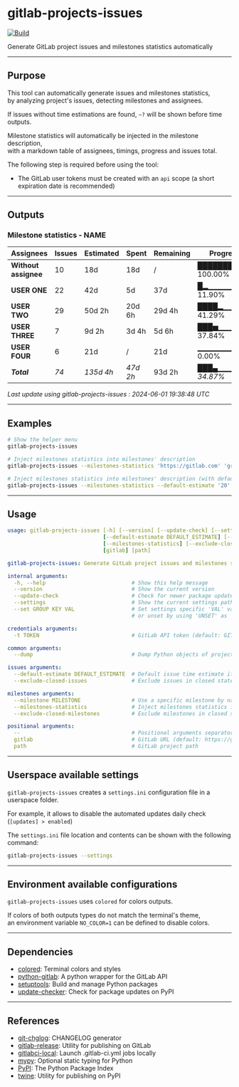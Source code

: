 # gitlab-projects-issues

<!-- markdownlint-disable no-inline-html -->

[![Build](https://gitlab.com/AdrianDC/gitlab-projects-issues/badges/main/pipeline.svg)](https://gitlab.com/AdrianDC/gitlab-projects-issues/-/commits/main/)

Generate GitLab project issues and milestones statistics automatically

---

## Purpose

This tool can automatically generate issues and milestones statistics,  
by analyzing project's issues, detecting milestones and assignees.

If issues without time estimations are found, `~?` will be shown before time outputs.

Milestone statistics will automatically be injected in the milestone description,  
with a markdown table of assignees, timings, progress and issues total.

The following step is required before using the tool:

- The GitLab user tokens must be created with an `api` scope (a short expiration date is recommended)

---

## Outputs

### Milestone statistics - NAME

| Assignees | Issues | Estimated | Spent | Remaining | Progress |
|-----------|--------|-----------|-------|-----------|----------|
| **Without assignee** | 10 | 18d | 18d | / | ██████████ 100.00% |
| **USER ONE** | 22 | 42d | 5d | 37d | █▂▁▁▁▁▁▁▁▁ 11.90% |
| **USER TWO** | 29 | 50d 2h | 20d 6h | 29d 4h | ████▂▁▁▁▁▁ 41.29% |
| **USER THREE** | 7 | 9d 2h | 3d 4h | 5d 6h | ███▅▁▁▁▁▁▁ 37.84% |
| **USER FOUR** | 6 | 21d | / | 21d | ▁▁▁▁▁▁▁▁▁▁ 0.00% |
| _**Total**_ | _74_ | _135d 4h_ | _47d 2h_ | 93d 2h | _███▄▁▁▁▁▁▁ 34.87%_ |

_Last update using gitlab-projects-issues : 2024-06-01 19:38:48 UTC_

---

## Examples

<!-- prettier-ignore-start -->

```bash
# Show the helper menu
gitlab-projects-issues

# Inject milestones statistics into milestones' description
gitlab-projects-issues --milestones-statistics 'https://gitlab.com' 'group/project'

# Inject milestones statistics into milestones' description (with default 20h time per unestimated issues)
gitlab-projects-issues --milestones-statistics --default-estimate '20' 'https://gitlab.com' 'group/project'
```

<!-- prettier-ignore-end -->

---

## Usage

<!-- prettier-ignore-start -->
<!-- readme-help-start -->

```yaml
usage: gitlab-projects-issues [-h] [--version] [--update-check] [--settings] [--set GROUP KEY VAL] [-t TOKEN] [--dump]
                              [--default-estimate DEFAULT_ESTIMATE] [--exclude-closed-issues] [--milestone MILESTONE]
                              [--milestones-statistics] [--exclude-closed-milestones] [--]
                              [gitlab] [path]

gitlab-projects-issues: Generate GitLab project issues and milestones statistics automatically

internal arguments:
  -h, --help                           # Show this help message
  --version                            # Show the current version
  --update-check                       # Check for newer package updates
  --settings                           # Show the current settings path and contents
  --set GROUP KEY VAL                  # Set settings specific 'VAL' value to [GROUP] > KEY
                                       # or unset by using 'UNSET' as 'VAL'

credentials arguments:
  -t TOKEN                             # GitLab API token (default: GITLAB_TOKEN environment)

common arguments:
  --dump                               # Dump Python objects of projects

issues arguments:
  --default-estimate DEFAULT_ESTIMATE  # Default issue time estimate if none providedin hours (default: 8)
  --exclude-closed-issues              # Exclude issues in closed state

milestones arguments:
  --milestone MILESTONE                # Use a specific milestone by name, by ID, or "None"
  --milestones-statistics              # Inject milestones statistics into milestones' description
  --exclude-closed-milestones          # Exclude milestones in closed state

positional arguments:
  --                                   # Positional arguments separator (recommended)
  gitlab                               # GitLab URL (default: https://gitlab.com)
  path                                 # GitLab project path
```

<!-- readme-help-stop -->
<!-- prettier-ignore-end -->

---

## Userspace available settings

`gitlab-projects-issues` creates a `settings.ini` configuration file in a userspace folder.

For example, it allows to disable the automated updates daily check (`[updates] > enabled`)

The `settings.ini` file location and contents can be shown with the following command:

```bash
gitlab-projects-issues --settings
```

---

## Environment available configurations

`gitlab-projects-issues` uses `colored` for colors outputs.

If colors of both outputs types do not match the terminal's theme,  
an environment variable `NO_COLOR=1` can be defined to disable colors.

---

## Dependencies

- [colored](https://pypi.org/project/colored/): Terminal colors and styles
- [python-gitlab](https://pypi.org/project/python-gitlab/): A python wrapper for the GitLab API
- [setuptools](https://pypi.org/project/setuptools/): Build and manage Python packages
- [update-checker](https://pypi.org/project/update-checker/): Check for package updates on PyPI

---

## References

- [git-chglog](https://github.com/git-chglog/git-chglog): CHANGELOG generator
- [gitlab-release](https://pypi.org/project/gitlab-release/): Utility for publishing on GitLab
- [gitlabci-local](https://pypi.org/project/gitlabci-local/): Launch .gitlab-ci.yml jobs locally
- [mypy](https://pypi.org/project/mypy/): Optional static typing for Python
- [PyPI](https://pypi.org/): The Python Package Index
- [twine](https://pypi.org/project/twine/): Utility for publishing on PyPI

